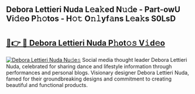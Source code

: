 ## Debora Lettieri Nuda L𝚎a𝚔ed N𝚞𝚍e - Part-owU Vi𝚍𝚎o P𝚑𝚘tos - H𝚘𝚝 O𝚗𝚕yf𝚊ns L𝚎a𝚔s S0LsD

# <h2><a href="http://kfad4bn.oniu.top/?m=Debora+Lettieri+Nuda">🔗👉 🔴 Debora Lettieri Nuda P𝚑ot𝚘𝚜 V𝚒d𝚎o</a></h2>

[![Debora Lettieri Nuda Nu𝚍e𝚜](https://i.imgur.com/0qMVB7G.gif)](http://kfad4bn.oniu.top/?m=Debora+Lettieri+Nuda)
Social media thought leader Debora Lettieri Nuda, celebrated for sharing dance and lifestyle information through performances and personal blogs. Visionary designer Debora Lettieri Nuda, famed for their groundbreaking designs and commitment to creating beautiful and functional products.  
